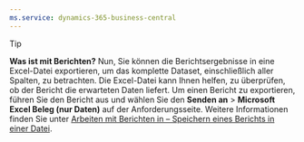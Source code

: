 ```yaml
---
ms.service: dynamics-365-business-central
---
```

> [!TIP]
> **Was ist mit Berichten?** Nun, Sie können die Berichtsergebnisse in eine Excel-Datei exportieren, um das komplette Dataset, einschließlich aller Spalten, zu betrachten. Die Excel-Datei kann Ihnen helfen, zu überprüfen, ob der Bericht die erwarteten Daten liefert. Um einen Bericht zu exportieren, führen Sie den Bericht aus und wählen Sie den **Senden an** > **Microsoft Excel Beleg (nur Daten)** auf der Anforderungsseite. Weitere Informationen finden Sie unter [Arbeiten mit Berichten in – Speichern eines Berichts in einer Datei](../ui-work-report.md#save-a-report-to-a-file).